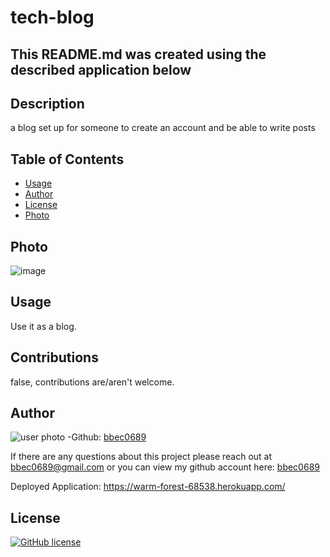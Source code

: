 # tech-blog

## This README.md was created using the described application below 

## Description
a blog set up for someone to create an account and be able to write posts

## Table of Contents


* [Usage](#usage)
* [Author](#questions)
* [License](#license)
* [Photo](#photo)

## Photo

![image](https://user-images.githubusercontent.com/71798106/114609768-61ffa400-9c5c-11eb-9376-6235406cf0da.png)

## Usage

Use it as a blog.

## Contributions

false, contributions are/aren't welcome.

## Author
![user photo](https://avatars.githubusercontent.com/bbec0689?size=100)
-Github: [bbec0689](https://github.com/bbec0689) 

If there are any questions about this project please reach out at bbec0689@gmail.com or you can view my github account here: [bbec0689](https://github.com/bbec0689)

Deployed Application: https://warm-forest-68538.herokuapp.com/

## License 

[![GitHub license](https://img.shields.io/badge/licenseISC-License-red.svg)](https://shields.io/)
